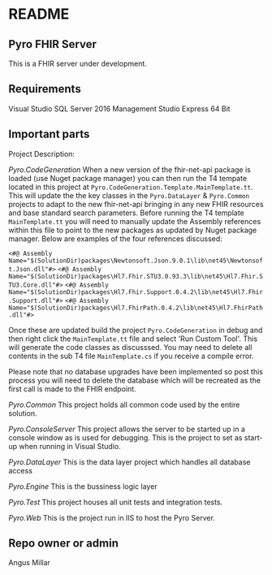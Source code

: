 # README #

## Pyro FHIR Server ##

This is a FHIR server under development. 


## Requirements ##

Visual Studio
SQL Server 2016 Management Studio Express 64 Bit

## Important parts ##
Project Description:

*Pyro.CodeGeneration*
When a new version of the fhir-net-api package is loaded (use Nuget package manager) you can 
then run the T4 tempate located in this project at `Pyro.CodeGeneration.Template.MainTemplate.tt`. 
This will update the the key classes in the `Pyro.DataLayer` & `Pyro.Common` projects to adapt to
the new fhir-net-api bringing in any new FHIR resources and base standard search parameters.
Before running the T4 template `MainTemplate.tt` you will need to manually update the Assembly 
references within this file to point to the new packages as updated by Nuget package manager. 
Below are examples of the four references discussed: 

`<#@ Assembly Name="$(SolutionDir)packages\Newtonsoft.Json.9.0.1\lib\net45\Newtonsoft.Json.dll"#>`
`<#@ Assembly Name="$(SolutionDir)packages\Hl7.Fhir.STU3.0.93.3\lib\net45\Hl7.Fhir.STU3.Core.dll"#>`
`<#@ Assembly Name="$(SolutionDir)packages\Hl7.Fhir.Support.0.4.2\lib\net45\Hl7.Fhir.Support.dll"#>`
`<#@ Assembly Name="$(SolutionDir)packages\Hl7.FhirPath.0.4.2\lib\net45\Hl7.FhirPath.dll"#>`

Once these are updated build the project `Pyro.CodeGeneration` in debug and then right click the 
`MainTemplate.tt` file and select 'Run Custom Tool'. This will generate the code classes as discusssed.
You may need to delete all contents in the sub T4 file `MainTemplate.cs` if you receive a compile error. 

Please note that no database upgrades have been implemented so post this process you will need 
to delete the database which will be recreated as the first call is made to the FHIR endpoint.

*Pyro.Common*
This project holds all common code used by the entire solution.

*Pyro.ConsoleServer*
This project allows the server to be started up in a console window as is used for debugging.
This is the project to set as start-up when running in Visual Studio.

*Pyro.DataLayer*
This is the data layer project which handles all database access

*Pyro.Engine*
This is the bussiness logic layer

*Pyro.Test*
This project houses all unit tests and integration tests.

*Pyro.Web*
This is the project run in IIS to host the Pyro Server.

## Repo owner or admin ##

Angus Millar
